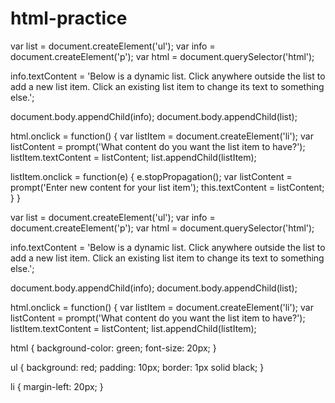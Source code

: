 # html-practice
var list = document.createElement('ul');
var info = document.createElement('p');
var html = document.querySelector('html');

info.textContent = 'Below is a dynamic list. Click anywhere outside the list to add a new list item. Click an existing list item to change its text to something else.';

document.body.appendChild(info);
document.body.appendChild(list);

html.onclick = function() {
  var listItem = document.createElement('li');
  var listContent = prompt('What content do you want the list item to have?');
  listItem.textContent = listContent;
  list.appendChild(listItem);

  listItem.onclick = function(e) {
    e.stopPropagation();
    var listContent = prompt('Enter new content for your list item');
    this.textContent = listContent;
  }
}

var list = document.createElement('ul');
var info = document.createElement('p');
var html = document.querySelector('html');

info.textContent = 'Below is a dynamic list. Click anywhere outside the list to add a new list item. Click an existing list item to change its text to something else.';

document.body.appendChild(info);
document.body.appendChild(list);

html.onclick = function() {
  var listItem = document.createElement('li');
  var listContent = prompt('What content do you want the list item to have?');
  listItem.textContent = listContent;
  list.appendChild(listItem);
  
    
html {
  background-color: green;
  font-size: 20px;
}

ul {
  background: red;
  padding: 10px;
  border: 1px solid black;
}

li {
  margin-left: 20px;
}
